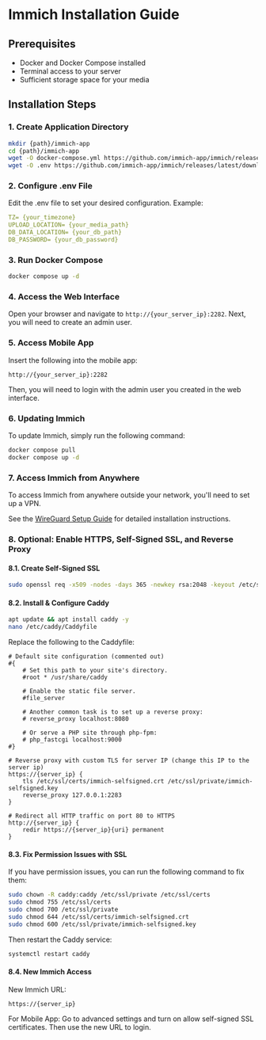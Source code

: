 # Immich Installation Guide

## Prerequisites
- Docker and Docker Compose installed
- Terminal access to your server
- Sufficient storage space for your media

## Installation Steps

### 1. Create Application Directory
```bash
mkdir {path}/immich-app
cd {path}/immich-app
wget -O docker-compose.yml https://github.com/immich-app/immich/releases/latest/download/docker-compose.yml
wget -O .env https://github.com/immich-app/immich/releases/latest/download/example.env
```

### 2. Configure .env File
Edit the .env file to set your desired configuration.
Example: 
```yaml 
TZ= {your_timezone}
UPLOAD_LOCATION= {your_media_path}
DB_DATA_LOCATION= {your_db_path}
DB_PASSWORD= {your_db_password}
```
### 3. Run Docker Compose
```bash
docker compose up -d
```
### 4. Access the Web Interface
Open your browser and navigate to `http://{your_server_ip}:2282`.
Next, you will need to create an admin user.

### 5. Access Mobile App
Insert the following into the mobile app:
```
http://{your_server_ip}:2282
```
Then, you will need to login with the admin user you created in the web interface.

### 6. Updating Immich
To update Immich, simply run the following command:
```bash
docker compose pull
docker compose up -d
```

### 7. Access Immich from Anywhere
To access Immich from anywhere outside your network, you'll need to set up a VPN.

See the [WireGuard Setup Guide](../../WireGuard/README.md) for detailed installation instructions.

### 8. Optional: Enable HTTPS, Self-Signed SSL, and Reverse Proxy

#### 8.1. Create Self-Signed SSL
```bash 
sudo openssl req -x509 -nodes -days 365 -newkey rsa:2048 -keyout /etc/ssl/private/immich-selfsigned.key -out /etc/ssl/certs/immich-selfsigned.crt
```
#### 8.2. Install & Configure Caddy
```bash
apt update && apt install caddy -y
nano /etc/caddy/Caddyfile
```
Replace the following to the Caddyfile:
```Caddyfile
# Default site configuration (commented out)
#{
    # Set this path to your site's directory.
    #root * /usr/share/caddy

    # Enable the static file server.
    #file_server

    # Another common task is to set up a reverse proxy:
    # reverse_proxy localhost:8080

    # Or serve a PHP site through php-fpm:
    # php_fastcgi localhost:9000
#}

# Reverse proxy with custom TLS for server IP (change this IP to the server ip)
https://{server_ip} {
    tls /etc/ssl/certs/immich-selfsigned.crt /etc/ssl/private/immich-selfsigned.key
    reverse_proxy 127.0.0.1:2283
}

# Redirect all HTTP traffic on port 80 to HTTPS 
http://{server_ip} {
    redir https://{server_ip}{uri} permanent
}
```

#### 8.3. Fix Permission Issues with SSL
If you have permission issues, you can run the following command to fix them:
```bash
sudo chown -R caddy:caddy /etc/ssl/private /etc/ssl/certs
sudo chmod 755 /etc/ssl/certs
sudo chmod 700 /etc/ssl/private
sudo chmod 644 /etc/ssl/certs/immich-selfsigned.crt
sudo chmod 600 /etc/ssl/private/immich-selfsigned.key
```
Then restart the Caddy service:
```bash
systemctl restart caddy
```
#### 8.4. New Immich Access
New Immich URL:
```
https://{server_ip}
```

For Mobile App:
Go to advanced settings and turn on allow self-signed SSL certificates.
Then use the new URL to login.
